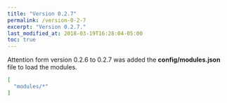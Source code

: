```yaml
---
title: "Version 0.2.7"
permalink: /version-0-2-7
excerpt: "Version 0.2.7."
last_modified_at: 2018-03-19T16:28:04-05:00
toc: true
---
```


Attention form version 0.2.6 to 0.2.7 was added the __config/modules.json__ file to load the modules.

```json
[
  "modules/*"
]
```
